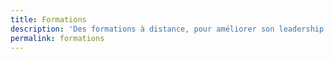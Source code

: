 ```yaml
---
title: Formations
description: 'Des formations à distance, pour améliorer son leadership et la cohésionde vos équipes.'
permalink: formations
---
```


